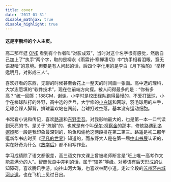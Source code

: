 ```yaml
---
title: cover
date: '2017-01-31'
disable_mathjax: true
disable_highlight: true
---
```


#### 这是李鹏坤的个人主页。

高二那年逛 [ONE](http://wufazhuce.com/) 看到有个作者叫“对影成双”，当时对这个名字很有感觉，然后自己加上了“执手”两个字，取的是柳永《雨霖铃·寒蝉凄切》中“执手相看泪眼，竟无语凝噎”的意境。但要是有人问起的话，后四个字化用的是李白《月下独酌》“举杯邀明月，对影成三人”。  

喜欢好看的东西，无聊的时候甚至会花上一整天的时间画一张画。高中选的理科，大学志愿填的“软件技术”，现在往前端方向探。被人问得最多的是：“你有多高？”统一回答：188CM，谢谢。小学时是校田径队跑得最慢的，不爱打篮球，小学在棒球队打的外野，高中选的乒乓，大学修的[小白球](https://baike.baidu.com/item/%E9%AB%98%E5%B0%94%E5%A4%AB/67103)和网球，羽毛球用的左手，足球会踩人脚背，排球喜欢站在网前，台球打过空落，基本没有运动细胞。  

书常看小说和传记，喜欢[路遥](https://en.wikipedia.org/wiki/Lu_Yao)和[东野圭吾](https://en.wikipedia.org/wiki/Keigo_Higashino)。对我影响最大的，也是第一本一口气读到天亮的书，是关于“炼钢”的，也就是有个叫[保尔·柯察金](https://baike.baidu.com/item/%E4%BF%9D%E5%B0%94%C2%B7%E6%9F%AF%E5%AF%9F%E9%87%91/82734)的那本，修铁路遇到[冬妮娅](https://baike.baidu.com/item/%E5%86%AC%E5%A6%AE%E5%A8%85%C2%B7%E5%9B%BE%E6%9B%BC%E8%AF%BA%E5%A8%83/5240084?fromtitle=%E5%86%AC%E5%A6%AE%E5%A8%85&fromid=7359304)那一段是我印象最深刻的，钓鱼和偷枪这两段排在第二第三。路遥是初二那年逛新华书店时买《[平凡的世界](https://baike.baidu.com/item/%E5%B9%B3%E5%87%A1%E7%9A%84%E4%B8%96%E7%95%8C/166?fr=aladdin)》知道的，而东野大人是在第一届[中山书展](http://www.zsbookfair.com/)认识的，实在好奇为什么《[放学后](https://baike.baidu.com/item/%E6%94%BE%E5%AD%A6%E5%90%8E/2536?fr=aladdin)》都不用写作业。  

学习成绩除了语文都很差，高三语文作文课上曾被老师断言是“班上唯一高考作文能拿满分的人”。智商优良中差判的话，属于“较差”等级。对英语有后天形成的认知障碍，喜欢腾讯手游，向往山河大海，也喜欢林荫小道。走过全段的[苏州环古城河步道](http://zx.sztravel.gov.cn/UploadFile/download/map20160811.pdf)，也在飞机上见过日出。